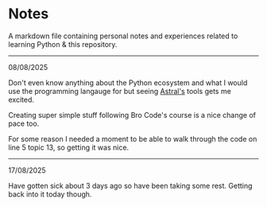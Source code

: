 # Notes

A markdown file containing personal notes and experiences related to learning Python & this repository.

---

08/08/2025

Don't even know anything about the Python ecosystem and what I would use the programming langauge for but seeing [Astral's](https://astral.sh/) tools gets me excited.

Creating super simple stuff following Bro Code's course is a nice change of pace too.

For some reason I needed a moment to be able to walk through the code on line 5 topic 13, so getting it was nice.

---

17/08/2025

Have gotten sick about 3 days ago so have been taking some rest. Getting back into it today though.